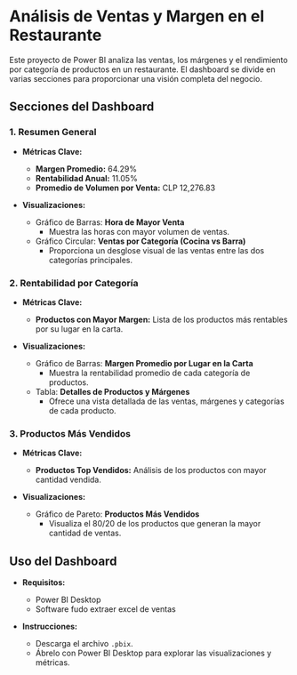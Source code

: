 # Análisis de Ventas y Margen en el Restaurante

Este proyecto de Power BI analiza las ventas, los márgenes y el rendimiento por categoría de productos en un restaurante. El dashboard se divide en varias secciones para proporcionar una visión completa del negocio.

## Secciones del Dashboard

### 1. Resumen General
- **Métricas Clave:**
  - **Margen Promedio:** 64.29%
  - **Rentabilidad Anual:** 11.05%
  - **Promedio de Volumen por Venta:** CLP 12,276.83

- **Visualizaciones:**
  - Gráfico de Barras: **Hora de Mayor Venta**
    - Muestra las horas con mayor volumen de ventas.
  - Gráfico Circular: **Ventas por Categoría (Cocina vs Barra)**
    - Proporciona un desglose visual de las ventas entre las dos categorías principales.

### 2. Rentabilidad por Categoría
- **Métricas Clave:**
  - **Productos con Mayor Margen:** Lista de los productos más rentables por su lugar en la carta.

- **Visualizaciones:**
  - Gráfico de Barras: **Margen Promedio por Lugar en la Carta**
    - Muestra la rentabilidad promedio de cada categoría de productos.
  - Tabla: **Detalles de Productos y Márgenes**
    - Ofrece una vista detallada de las ventas, márgenes y categorías de cada producto.

### 3. Productos Más Vendidos
- **Métricas Clave:**
  - **Productos Top Vendidos:** Análisis de los productos con mayor cantidad vendida.

- **Visualizaciones:**
  - Gráfico de Pareto: **Productos Más Vendidos**
    - Visualiza el 80/20 de los productos que generan la mayor cantidad de ventas.

## Uso del Dashboard
- **Requisitos:**
  - Power BI Desktop
  - Software fudo extraer excel de ventas

- **Instrucciones:**
  - Descarga el archivo `.pbix`.
  - Ábrelo con Power BI Desktop para explorar las visualizaciones y métricas.
